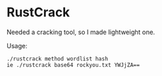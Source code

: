 # RustCrack
Needed a cracking tool, so I made lightweight one.

Usage:
```
./rustcrack method wordlist hash
ie ./rustcrack base64 rockyou.txt YWJjZA==
```
